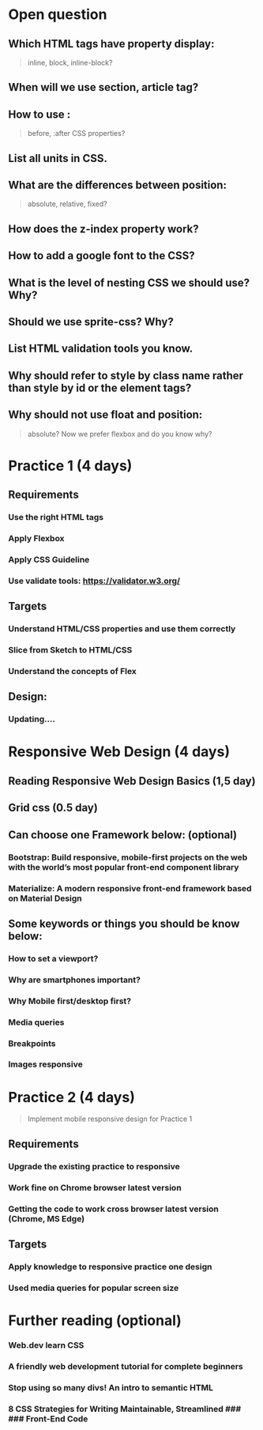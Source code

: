 # Open question
## Which HTML tags have property display: 
> inline, block, inline-block? 
## When will we use section, article tag?
## How to use :
>before, :after CSS properties? 
## List all units in CSS. 
## What are the differences between position: 
> absolute, relative, fixed? 
## How does the z-index property work? 
## How to add a google font to the CSS? 
## What is the level of nesting CSS we should use? Why? 
## Should we use sprite-css? Why? 
## List HTML validation tools you know. 
## Why should refer to style by class name rather than style by id or the element tags? 
## Why should not use float and position: 
>absolute? Now we prefer flexbox and do you know why?
# Practice 1 (4 days)
## Requirements
### Use the right HTML tags
### Apply Flexbox
### Apply CSS Guideline
### Use validate tools: https://validator.w3.org/
## Targets
### Understand HTML/CSS properties and use them correctly
### Slice from Sketch to HTML/CSS
### Understand the concepts of Flex
## Design:
### Updating….
# Responsive Web Design (4 days)
## Reading Responsive Web Design Basics (1,5 day)
## Grid css (0.5 day)
## Can choose one Framework below: (optional)
### Bootstrap: Build responsive, mobile-first projects on the web with the world’s most popular front-end component library
### Materialize: A modern responsive front-end framework based on Material Design
## Some keywords or things you should be know below:
### How to set a viewport?
### Why are smartphones important?
### Why Mobile first/desktop first?
### Media queries
### Breakpoints
### Images responsive
# Practice 2 (4 days)	
>Implement mobile responsive design for Practice 1
## Requirements
### Upgrade the existing practice to responsive
### Work fine on Chrome browser latest version
### Getting the code to work cross browser latest version (Chrome, MS Edge)
## Targets
### Apply knowledge to responsive practice one design
### Used media queries for popular screen size
# Further reading (optional)
### Web.dev learn CSS
### A friendly web development tutorial for complete beginners
### Stop using so many divs! An intro to semantic HTML
### 8 CSS Strategies for Writing Maintainable, Streamlined ### ### Front-End Code
